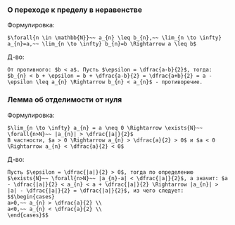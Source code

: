 ### О переходе к пределу в неравенстве
Формулировка:
```spoiler-markdown
$\forall{n \in \mathbb{N}}~~ a_{n} \leq b_{n},~~ \lim_{n \to \infty} a_{n}=a,~~ \lim_{n \to \infty} b_{n}=b \Rightarrow a \leq b$
```

Д-во:
```spoiler-markdown
От противного: $b < a$. Пусть $\epsilon = \dfrac{a-b}{2}$, тогда: $b_{n} < b + \epsilon = b + \dfrac{a-b}{2} = \dfrac{a+b}{2} = a - \epsilon \leq a_{n} \Rightarrow b_{n} < a_{n}$ - противоречие.
```

### Лемма об отделимости от нуля
Формулировка:
```spoiler-markdown
$\lim_{n \to \infty} a_{n} = a \neq 0 \Rightarrow \exists{N}~~ \forall{n>N}~~ |a_{n}| > \dfrac{|a|}{2}$
В частности, $a > 0 \Rightarrow a_{n} > \dfrac{a}{2} > 0$ и $a < 0 \Rightarrow a_{n} < \dfrac{a}{2} < 0$
```

Д-во:
```spoiler-markdown
Пусть $\epsilon = \dfrac{|a|}{2} > 0$, тогда по определению $\exists{N}~~ \forall{n>N}~~ |a_{n}-a| < \dfrac{|a|}{2}$, а значит: $a - \dfrac{|a|}{2} < a_{n} < a + \dfrac{|a|}{2} \Rightarrow |a_{n}| > |a| - \dfrac{|a|}{2} = \dfrac{|a|}{2}$, из чего следует:
$$\begin{cases} 
a>0,~~ a_{n} > \dfrac{a}{2} \\ 
a<0,~~ a_{n} < \dfrac{a}{2} \\ 
\end{cases}$$
```